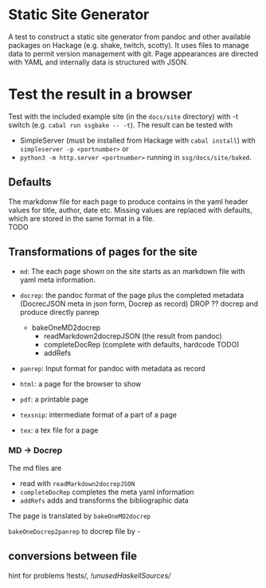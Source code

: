 # Static Site Generator

A test to construct a static site generator from pandoc and other available packages on Hackage (e.g. shake, twitch, scotty). It uses files to manage data to permit version management with git. Page appearances are directed with YAML and internally data is structured with JSON. 

# Test the result in a browser
Test with the included example site (in the `docs/site` directory) with -t switch (e.g. `cabal run ssgbake -- -t`). The result can be tested with 
- SimpleServer (must be installed from Hackage with `cabal install`) with `simpleserver -p <portnumber>` or 
- `python3 -m http.server <portnumber>`
 running in `ssg/docs/site/baked`.

## Defaults
The markdonw file for each page to produce contains in the yaml header values for title, author, date etc. Missing values are replaced with defaults, which are stored in the same format in a file.  
TODO

## Transformations of pages for the site
- `md`: The each page shown on the site starts as an markdown file with yaml meta information. 
- `docrep`: the pandoc format of the page plus the completed metadata (DocrecJSON meta in json form, Docrep as record)
        DROP ?? docrep and produce directly panrep
    - bakeOneMD2docrep
        - readMarkdown2docrepJSON (the result from pandoc)
        - completeDocRep (complete with defaults, hardcode TODO)
        - addRefs

- `panrep`: Input format for pandoc with metadata as record
- `html`: a page for the browser to show
- `pdf`: a printable page
- `texsnip`: intermediate format of a part of a page
- `tex`: a tex file for a page

### MD -> Docrep
The md files are 
- read with `readMarkdown2docrepJSON`
- `completeDocRep` completes the meta yaml information 
- `addRefs` adds and transforms the bibliographic data 

The page is translated by `bakeOneMD2docrep`



`bakeOneDocrep2panrep` to docrep file by 
    - 
## conversions between file

hint for problems !tests/*, !unusedHaskellSources/*